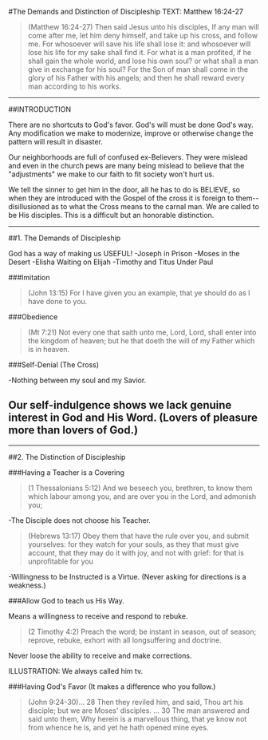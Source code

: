 #The Demands and Distinction of Discipleship
TEXT: Matthew 16:24-27

>(Matthew 16:24-27) Then said Jesus unto his disciples, If any man will come after me, let him deny himself, and take up his cross, and follow me. For whosoever will save his life shall lose it: and whosoever will lose his life for my sake shall find it. For what is a man profited, if he shall gain the whole world, and lose his own soul? or what shall a man give in exchange for his soul? For the Son of man shall come in the glory of his Father with his angels; and then he shall reward every man according to his works.

----------

##INTRODUCTION

There are no shortcuts to God's favor. God's will must be done God's way. Any modification we make to modernize, improve or otherwise change the pattern will result in disaster.

Our neighborhoods are full of confused ex-Believers. They were mislead and even in the church pews are many being mislead to believe that the "adjustments" we make to our faith to fit society won't hurt us.

We tell the sinner to get him in the door, all he has to do is BELIEVE, so when they are introduced with the Gospel of the cross it is foreign to them--disillusioned as to what the Cross means to the carnal man. We are called to be His disciples. This is a difficult but an honorable distinction.

----------

##1. The Demands of Discipleship

God has a way of making us USEFUL!
-Joseph in Prison
-Moses in the Desert
-Elisha Waiting on Elijah
-Timothy and Titus Under Paul

###Imitation 

>(John 13:15) For I have given you an example, that ye should do as I have done to you.

###Obedience

>(Mt 7:21) Not every one that saith unto me, Lord, Lord, shall enter into the kingdom of heaven; but he that doeth the will of my Father which is in heaven.

###Self-Denial (The Cross)

-Nothing between my soul and my Savior.

Our self-indulgence shows we lack genuine interest in God and His Word. (Lovers of pleasure more than lovers of God.)
----------
----------
##2. The Distinction of Discipleship

###Having a Teacher is a Covering

>(1 Thessalonians 5:12) And we beseech you, brethren, to know them which labour among you, and are over you in the Lord, and admonish you;

-The Disciple does not choose his Teacher.

>(Hebrews 13:17) Obey them that have the rule over you, and submit yourselves: for they watch for your souls, as they that must give account, that they may do it with joy, and not with grief: for that is unprofitable for you

-Willingness to be Instructed is a Virtue. (Never asking for directions is a weakness.)

###Allow God to teach us His Way.

Means a willingness to receive and respond to rebuke.

>(2 Timothy 4:2) Preach the word; be instant in season, out of season; reprove, rebuke, exhort with all longsuffering and doctrine.

Never loose the ability to receive and make corrections.

ILLUSTRATION: We always called him tv.

###Having God's Favor (It makes a difference who you follow.)

>(John 9:24-30)&hellip; 28 Then they reviled him, and said, Thou art his disciple; but we are Moses' disciples. &hellip; 30 The man answered and said unto them, Why herein is a marvellous thing, that ye know not from whence he is, and yet he hath opened mine eyes.